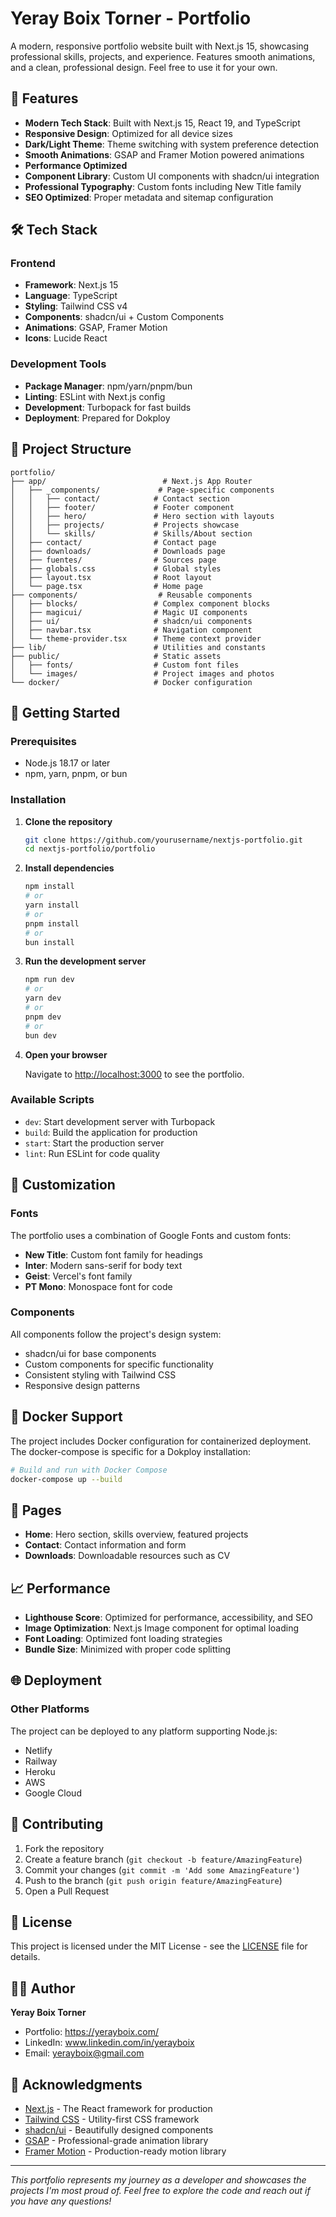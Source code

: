 # Yeray Boix Torner - Portfolio

A modern, responsive portfolio website built with Next.js 15, showcasing professional skills, projects, and experience. Features smooth animations, and a clean, professional design. Feel free to use it for your own.

## 🚀 Features

- **Modern Tech Stack**: Built with Next.js 15, React 19, and TypeScript
- **Responsive Design**: Optimized for all device sizes
- **Dark/Light Theme**: Theme switching with system preference detection
- **Smooth Animations**: GSAP and Framer Motion powered animations
- **Performance Optimized**
- **Component Library**: Custom UI components with shadcn/ui integration
- **Professional Typography**: Custom fonts including New Title family
- **SEO Optimized**: Proper metadata and sitemap configuration

## 🛠️ Tech Stack

### Frontend
- **Framework**: Next.js 15
- **Language**: TypeScript
- **Styling**: Tailwind CSS v4
- **Components**: shadcn/ui + Custom Components
- **Animations**: GSAP, Framer Motion
- **Icons**: Lucide React

### Development Tools
- **Package Manager**: npm/yarn/pnpm/bun
- **Linting**: ESLint with Next.js config
- **Development**: Turbopack for fast builds
- **Deployment**: Prepared for Dokploy

## 📁 Project Structure

```
portfolio/
├── app/                          # Next.js App Router
│   ├── _components/             # Page-specific components
│   │   ├── contact/            # Contact section
│   │   ├── footer/             # Footer component
│   │   ├── hero/               # Hero section with layouts
│   │   ├── projects/           # Projects showcase
│   │   └── skills/             # Skills/About section
│   ├── contact/                # Contact page
│   ├── downloads/              # Downloads page
│   ├── fuentes/                # Sources page
│   ├── globals.css             # Global styles
│   ├── layout.tsx              # Root layout
│   └── page.tsx                # Home page
├── components/                  # Reusable components
│   ├── blocks/                 # Complex component blocks
│   ├── magicui/                # Magic UI components
│   ├── ui/                     # shadcn/ui components
│   ├── navbar.tsx              # Navigation component
│   └── theme-provider.tsx      # Theme context provider
├── lib/                        # Utilities and constants
├── public/                     # Static assets
│   ├── fonts/                  # Custom font files
│   └── images/                 # Project images and photos
└── docker/                     # Docker configuration
```

## 🚀 Getting Started

### Prerequisites

- Node.js 18.17 or later
- npm, yarn, pnpm, or bun

### Installation

1. **Clone the repository**
   ```bash
   git clone https://github.com/yourusername/nextjs-portfolio.git
   cd nextjs-portfolio/portfolio
   ```

2. **Install dependencies**
   ```bash
   npm install
   # or
   yarn install
   # or
   pnpm install
   # or
   bun install
   ```

3. **Run the development server**
   ```bash
   npm run dev
   # or
   yarn dev
   # or
   pnpm dev
   # or
   bun dev
   ```

4. **Open your browser**
   
   Navigate to [http://localhost:3000](http://localhost:3000) to see the portfolio.

### Available Scripts

- `dev`: Start development server with Turbopack
- `build`: Build the application for production
- `start`: Start the production server
- `lint`: Run ESLint for code quality

## 🎨 Customization

### Fonts
The portfolio uses a combination of Google Fonts and custom fonts:
- **New Title**: Custom font family for headings
- **Inter**: Modern sans-serif for body text
- **Geist**: Vercel's font family
- **PT Mono**: Monospace font for code

### Components
All components follow the project's design system:
- shadcn/ui for base components
- Custom components for specific functionality
- Consistent styling with Tailwind CSS
- Responsive design patterns

## 🐳 Docker Support

The project includes Docker configuration for containerized deployment. The docker-compose is specific for a Dokploy installation:

```bash
# Build and run with Docker Compose
docker-compose up --build
```

## 📱 Pages

- **Home**: Hero section, skills overview, featured projects
- **Contact**: Contact information and form
- **Downloads**: Downloadable resources such as CV


## 📈 Performance

- **Lighthouse Score**: Optimized for performance, accessibility, and SEO
- **Image Optimization**: Next.js Image component for optimal loading
- **Font Loading**: Optimized font loading strategies
- **Bundle Size**: Minimized with proper code splitting

## 🌐 Deployment


### Other Platforms
The project can be deployed to any platform supporting Node.js:
- Netlify
- Railway
- Heroku
- AWS
- Google Cloud

## 🤝 Contributing

1. Fork the repository
2. Create a feature branch (`git checkout -b feature/AmazingFeature`)
3. Commit your changes (`git commit -m 'Add some AmazingFeature'`)
4. Push to the branch (`git push origin feature/AmazingFeature`)
5. Open a Pull Request

## 📄 License

This project is licensed under the MIT License - see the [LICENSE](LICENSE.md) file for details.

## 👨‍💻 Author

**Yeray Boix Torner**
- Portfolio: https://yerayboix.com/
- LinkedIn: www.linkedin.com/in/yerayboix
- Email: yerayboix@gmail.com

## 🙏 Acknowledgments

- [Next.js](https://nextjs.org/) - The React framework for production
- [Tailwind CSS](https://tailwindcss.com/) - Utility-first CSS framework
- [shadcn/ui](https://ui.shadcn.com/) - Beautifully designed components
- [GSAP](https://greensock.com/gsap/) - Professional-grade animation library
- [Framer Motion](https://www.framer.com/motion/) - Production-ready motion library

---

*This portfolio represents my journey as a developer and showcases the projects I'm most proud of. Feel free to explore the code and reach out if you have any questions!*
